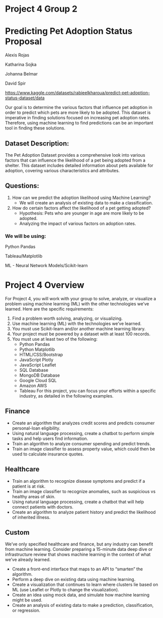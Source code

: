 # Project 4 Group 2

# Predicting Pet Adoption Status Proposal
Alexis Rojas

Katharina Sojka

Johanna Belmar

David Spir

https://www.kaggle.com/datasets/rabieelkharoua/predict-pet-adoption-status-dataset/data

Our goal is to determine the various factors that influence pet adoption in order to predict which 
pets are more likely to be adopted. This dataset is imperative in finding solutions focused on 
increasing pet adoption rates. Therefore, using machine learning to find predictions can be an 
important tool in finding these solutions.

## Dataset Description:
The Pet Adoption Dataset provides a comprehensive look into various factors that can influence
the likelihood of a pet being adopted from a shelter. This dataset includes detailed information 
about pets available for adoption, covering various characteristics and attributes.
## Questions:
1. How can we predict the adoption likelihood using Machine Learning?
    - We will create an analysis of existing data to make a classification.
2. How do certain factors affect the likelihood of a pet getting adopted?
    - Hypothesis: Pets who are younger in age are more likely to be adopted.
    - Analyzing the impact of various factors on adoption rates.

### We will be using:

Python Pandas

Tableau/Matplotlib

ML - Neural Network Models/Scikit-learn

# Project 4 Overview 
For Project 4, you will work with your group to solve, analyze, or visualize a problem using machine learning (ML) with the other technologies we’ve learned. Here are the specific requirements:

1. Find a problem worth solving, analyzing, or visualizing.
2. Use machine learning (ML) with the technologies we’ve learned.
3. You must use Scikit-learn and/or another machine learning library.
4. Your project must be powered by a dataset with at least 100 records.
5. You must use at least two of the following:
    - Python Pandas
    - Python Matplotlib
    - HTML/CSS/Bootstrap
    - JavaScript Plotly
    - JavaScript Leaflet
    - SQL Database
    - MongoDB Database
    - Google Cloud SQL
    - Amazon AWS
    - Tableau
For this project, you can focus your efforts within a specific industry, as detailed in the following examples.

## Finance
  - Create an algorithm that analyzes credit scores and predicts consumer personal-loan eligibility.
  - Using natural language processing, create a chatbot to perform simple tasks and help users find information.
  - Train an algorithm to analyze consumer spending and predict trends.
  - Train an image classifier to assess property value, which could then be used to calculate insurance quotes.

## Healthcare
  - Train an algorithm to recognize disease symptoms and predict if a patient is at risk.
  - Train an image classifier to recognize anomalies, such as suspicious vs healthy areas of skin.
  - Using natural language processing, create a chatbot that will help connect patients with doctors.
  - Create an algorithm to analyze patient history and predict the likelihood of inherited illness.

## Custom
We’ve only specified healthcare and finance, but any industry can benefit from machine learning. Consider preparing a 15-minute data deep dive or infrastructure review that shows machine learning in the context of what we’ve already learned.

  - Create a front-end interface that maps to an API to “smarten” the algorithm.
  - Perform a deep dive on existing data using machine learning.
  - Create a visualization that continues to learn where clusters lie based on ML (use Leaflet or Plotly to change the visualization).
  - Create an idea using mock data, and simulate how machine learning might be used.
  - Create an analysis of existing data to make a prediction, classification, or regression.
